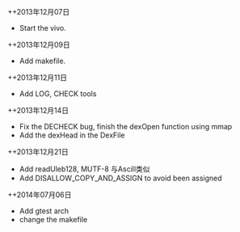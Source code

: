 ++2013年12月07日
* Start the vivo.

++2013年12月09日
* Add makefile.

++2013年12月11日
* Add LOG, CHECK tools

++2013年12月14日
* Fix the DECHECK bug, finish the dexOpen function using mmap
* Add the dexHead in the DexFile

++2013年12月21日
* Add readUleb128, MUTF-8 与Ascill类似
* Add DISALLOW_COPY_AND_ASSIGN to avoid been assigned

++2014年07月06日
* Add gtest arch
* change the makefile
